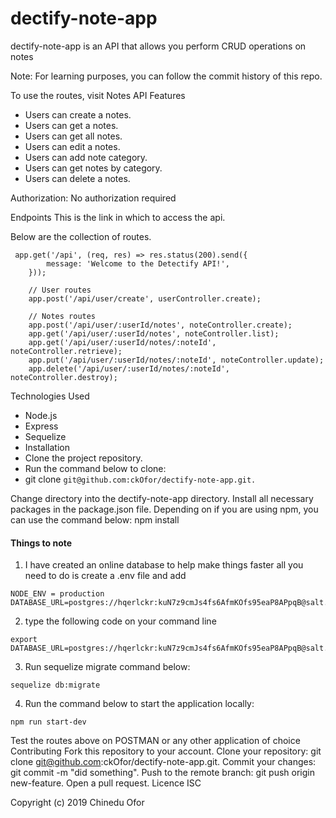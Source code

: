# dectify-note-app


dectify-note-app is an API that allows you perform CRUD operations on notes

Note: For learning purposes, you can follow the commit history of this repo.

To use the routes, visit Notes API
Features
* Users can create a notes.
* Users can get a notes.
* Users can get all notes.
* Users can edit a notes.
* Users can add note category.
* Users can get notes by category.
* Users can delete a notes.

Authorization: No authorization required

Endpoints
This is the link in which to access the api.

Below are the collection of routes.
```
 app.get('/api', (req, res) => res.status(200).send({
		message: 'Welcome to the Detectify API!',
	}));
	
	// User routes
	app.post('/api/user/create', userController.create);
	
	// Notes routes
	app.post('/api/user/:userId/notes', noteController.create);
	app.get('/api/user/:userId/notes', noteController.list);
	app.get('/api/user/:userId/notes/:noteId', noteController.retrieve);
	app.put('/api/user/:userId/notes/:noteId', noteController.update);
	app.delete('/api/user/:userId/notes/:noteId', noteController.destroy);
```

Technologies Used
* Node.js
* Express
* Sequelize
* Installation
* Clone the project repository.
* Run the command below to clone:
* git clone ```git@github.com:ckOfor/dectify-note-app.git.```

Change directory into the dectify-note-app directory.
Install all necessary packages in the package.json file. Depending on if you are using npm, you can use the command below:
npm install

#### Things to note
1. I have created an online database to help make things faster all you need to do is create a .env file and add 
```
NODE_ENV = production
DATABASE_URL=postgres://hqerlckr:kuN7z9cmJs4fs6AfmKOfs95eaP8APpqB@salt.db.elephantsql.com:5432/hqerlckr
```

2. type the following code on your command line
```
export DATABASE_URL=postgres://hqerlckr:kuN7z9cmJs4fs6AfmKOfs95eaP8APpqB@salt.db.elephantsql.com:5432/hqerlckr
```

3. Run sequelize migrate command below:
```
sequelize db:migrate
```

4. Run the command below to start the application locally:
```
npm run start-dev
```

Test the routes above on POSTMAN or any other application of choice
Contributing
Fork this repository to your account.
Clone your repository: git clone git@github.com:ckOfor/dectify-note-app.git.
Commit your changes: git commit -m "did something".
Push to the remote branch: git push origin new-feature.
Open a pull request.
Licence
ISC

Copyright (c) 2019 Chinedu Ofor
